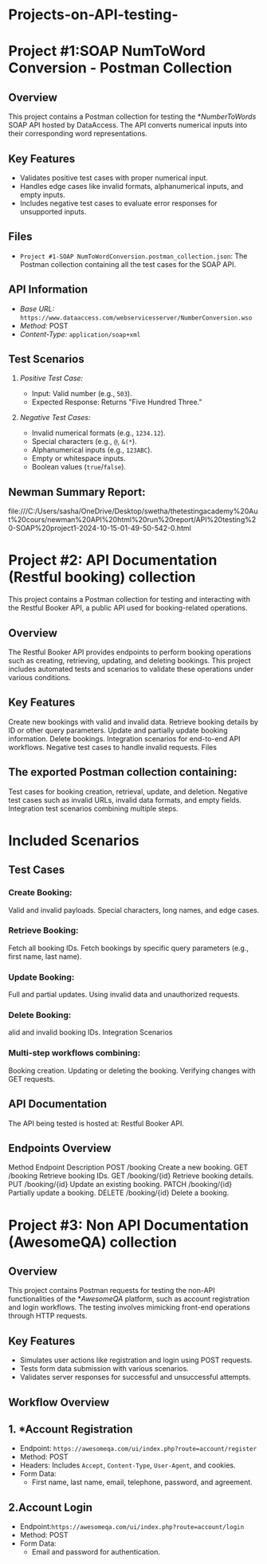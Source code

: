 # Projects-on-API-testing-

# Project #1:SOAP NumToWord Conversion - Postman Collection

## Overview
This project contains a Postman collection for testing the **NumberToWords* SOAP API hosted by DataAccess. The API converts numerical inputs into their corresponding word representations.

## Key Features
- Validates positive test cases with proper numerical input.
- Handles edge cases like invalid formats, alphanumerical inputs, and empty inputs.
- Includes negative test cases to evaluate error responses for unsupported inputs.

## Files
- `Project #1-SOAP NumToWordConversion.postman_collection.json`: The Postman collection containing all the test cases for the SOAP API.

## API Information
- *Base URL:* `https://www.dataaccess.com/webservicesserver/NumberConversion.wso`
- *Method:* POST
- *Content-Type:* `application/soap+xml`

## Test Scenarios
1. *Positive Test Case:*
   - Input: Valid number (e.g., `503`).
   - Expected Response: Returns "Five Hundred Three."

2. *Negative Test Cases:*
   - Invalid numerical formats (e.g., `1234.12`).
   - Special characters (e.g., `@`, `&(*`).
   - Alphanumerical inputs (e.g., `123ABC`).
   - Empty or whitespace inputs.
   - Boolean values (`true`/`false`).

## Newman Summary Report: 
file:///C:/Users/sasha/OneDrive/Desktop/swetha/thetestingacademy%20Aut%20cours/newman%20API%20html%20run%20report/API%20testing%20-SOAP%20project1-2024-10-15-01-49-50-542-0.html

# Project #2: API  Documentation (Restful booking) collection

This project contains a Postman collection for testing and interacting with the Restful Booker API, a public API used for booking-related operations.

## Overview
The Restful Booker API provides endpoints to perform booking operations such as creating, retrieving, updating, and deleting bookings. This project includes automated tests and scenarios to validate these operations under various conditions.

## Key Features
Create new bookings with valid and invalid data.
Retrieve booking details by ID or other query parameters.
Update and partially update booking information.
Delete bookings.
Integration scenarios for end-to-end API workflows.
Negative test cases to handle invalid requests.
Files

## The exported Postman collection containing:
Test cases for booking creation, retrieval, update, and deletion.
Negative test cases such as invalid URLs, invalid data formats, and empty fields.
Integration test scenarios combining multiple steps.

# Included Scenarios
## Test Cases
### Create Booking:
Valid and invalid payloads.
Special characters, long names, and edge cases.
### Retrieve Booking:
Fetch all booking IDs.
Fetch bookings by specific query parameters (e.g., first name, last name).
### Update Booking:
Full and partial updates.
Using invalid data and unauthorized requests.
### Delete Booking:
alid and invalid booking IDs.
Integration Scenarios
### Multi-step workflows combining:
Booking creation.
Updating or deleting the booking.
Verifying changes with GET requests.
## API Documentation
The API being tested is hosted at: Restful Booker API.

## Endpoints Overview
Method	Endpoint	Description
POST	/booking	Create a new booking.
GET	/booking	Retrieve booking IDs.
GET	/booking/{id}	Retrieve booking details.
PUT	/booking/{id}	Update an existing booking.
PATCH	/booking/{id}	Partially update a booking.
DELETE	/booking/{id}	Delete a booking.


# Project #3: Non API Documentation (AwesomeQA) collection

## Overview
This project contains Postman requests for testing the non-API functionalities of the **AwesomeQA* platform, such as account registration and login workflows. The testing involves mimicking front-end operations through HTTP requests.

## Key Features
- Simulates user actions like registration and login using POST requests.
- Tests form data submission with various scenarios.
- Validates server responses for successful and unsuccessful attempts.

## Workflow Overview
## 1. *Account Registration
- Endpoint: `https://awesomeqa.com/ui/index.php?route=account/register`
- Method: POST
- Headers: Includes `Accept`, `Content-Type`, `User-Agent`, and cookies.
- Form Data:
  - First name, last name, email, telephone, password, and agreement.

## 2.Account Login
- Endpoint:`https://awesomeqa.com/ui/index.php?route=account/login`
- Method: POST
- Form Data:
  - Email and password for authentication.


